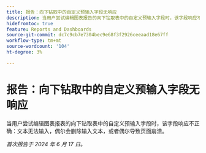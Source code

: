 ```yaml
---
title: 报告：向下钻取中的自定义预输入字段无响应
description: 当用户尝试编辑图表报告的向下钻取表中的自定义预输入字段时，该字段响应不正确 — 文本无法输入，偶尔会删除输入文本，或偶尔导致页面崩溃。
hidefromtoc: true
feature: Reports and Dashboards
source-git-commit: dc7c9cb7e7304bec9e68f3f2926ceeaad18e67ff
workflow-type: tm+mt
source-wordcount: '104'
ht-degree: 3%

---
```


# 报告：向下钻取中的自定义预输入字段无响应

当用户尝试编辑图表报表的向下钻取表中的自定义预输入字段时，该字段响应不正确：文本无法输入，偶尔会删除输入文本，或者偶尔导致页面崩溃。

_首次报告于 2024 年 6 月 17 日。_
